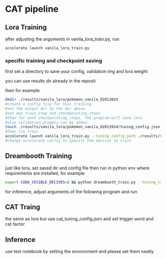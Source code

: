 # CAT pipeline 

## Lora Training
after adjusting the arguments in vanila_lora_train.py, run 

```bash
accelerate launch vanila_lora_train.py
```

### specific training and checkpoint saving

first set a directory to save your config, validation img and lora weight

you can use results dir already in the reposit

then for example 

```bash
mkdir ./results/vanila_lora/pokemon_vanila_02012024
#create a config file for this training 
#set the output dir to the dir above
#set max_train_step and checkpointing_steps
#then for each checkpointing_steps, the program will save lora
#also validation prompts can be added
touch ./results/vanila_lora/pokemon_vanila_02012024/tuning_config.json
#then run train 
accelerate launch vanila_lora_train.py --tuning_config_path ./results/vanila_lora/pokemon_vanila_02012024/tuning_config.json
#change accelerate config to specify the devices to train
```

## Dreambooth Training 

just like lora, set saved dir and config file 
then run in python env where requirements are installed, for example

```bash
export CUDA_VISIBLE_DECIVES=2 && python dreambooth_train.py --tuning_config_path /data7/OnomaAi101/CAT/configs/dreambooth_tuning_config.json
```
for inference, adjust arguments of the following program and run

## CAT Traing 

the same as lora but use cat_tuning_config.json and set trigger word and cat factor

## Inference 

use test notebook by setting the environment and please set them neatly
